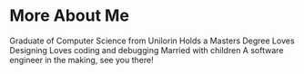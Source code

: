 # More About Me 
Graduate of Computer Science from Unilorin
Holds a Masters Degree
Loves Designing
Loves coding and debugging
Married with children
A software engineer in the making, see you there!